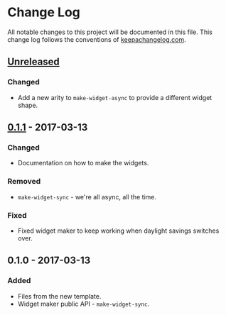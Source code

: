 # Change Log
All notable changes to this project will be documented in this file. This change log follows the conventions of [keepachangelog.com](http://keepachangelog.com/).

## [Unreleased]
### Changed
- Add a new arity to `make-widget-async` to provide a different widget shape.

## [0.1.1] - 2017-03-13
### Changed
- Documentation on how to make the widgets.

### Removed
- `make-widget-sync` - we're all async, all the time.

### Fixed
- Fixed widget maker to keep working when daylight savings switches over.

## 0.1.0 - 2017-03-13
### Added
- Files from the new template.
- Widget maker public API - `make-widget-sync`.

[Unreleased]: https://github.com/your-name/odds-router/compare/0.1.1...HEAD
[0.1.1]: https://github.com/your-name/odds-router/compare/0.1.0...0.1.1

